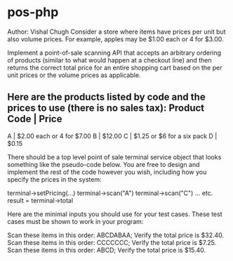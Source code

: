 # pos-php
Author: Vishal Chugh
Consider a store where items have prices per unit but also volume
prices. For example, apples may be $1.00 each or 4 for $3.00.

Implement a point-of-sale scanning API that accepts an arbitrary
ordering of products (similar to what would happen at a checkout line)
and then returns the correct total price for an entire shopping cart
based on the per unit prices or the volume prices as applicable.

Here are the products listed by code and the prices to use (there is
no sales tax):
Product Code | Price
--------------------
A            | $2.00 each or 4 for $7.00
B            | $12.00
C            | $1.25 or $6 for a six pack
D            | $0.15

There should be a top level point of sale terminal service object that
looks something like the pseudo-code below. You are free to design and
implement the rest of the code however you wish, including how you
specify the prices in the system:

terminal->setPricing(...)
terminal->scan("A")
terminal->scan("C")
... etc.
result = terminal->total

Here are the minimal inputs you should use for your test cases. These
test cases must be shown to work in your program:

Scan these items in this order: ABCDABAA; Verify the total price is $32.40.
Scan these items in this order: CCCCCCC; Verify the total price is $7.25.
Scan these items in this order: ABCD; Verify the total price is $15.40.
